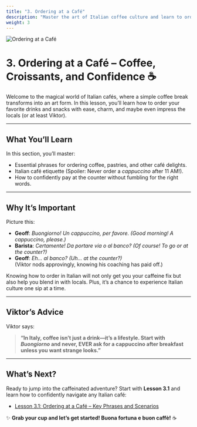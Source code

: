 ```yaml
---
title: "3. Ordering at a Café"
description: "Master the art of Italian coffee culture and learn to order like a true local."
weight: 3
---
```


![Ordering at a Café](/images/beginner-level/ordering-at-a-cafe/ordering-at-a-cafe.webp)

# 3. Ordering at a Café – Coffee, Croissants, and Confidence ☕  

Welcome to the magical world of Italian cafés, where a simple coffee break transforms into an art form. In this lesson, you’ll learn how to order your favorite drinks and snacks with ease, charm, and maybe even impress the locals (or at least Viktor).

---

## What You’ll Learn  

In this section, you’ll master:  
- Essential phrases for ordering coffee, pastries, and other café delights.  
- Italian café etiquette (Spoiler: Never order a *cappuccino* after 11 AM!).  
- How to confidently pay at the counter without fumbling for the right words.  

---

## Why It’s Important  

Picture this:  
- **Geoff**: *Buongiorno! Un cappuccino, per favore.* *(Good morning! A cappuccino, please.)*  
- **Barista**: *Certamente! Da portare via o al banco?* *(Of course! To go or at the counter?)*  
- **Geoff**: *Eh... al banco?* *(Uh... at the counter?)*  
(Viktor nods approvingly, knowing his coaching has paid off.)  

Knowing how to order in Italian will not only get you your caffeine fix but also help you blend in with locals. Plus, it’s a chance to experience Italian culture one sip at a time.

---

## Viktor’s Advice  

Viktor says:  
> **“In Italy, coffee isn’t just a drink—it’s a lifestyle. Start with *Buongiorno* and never, EVER ask for a cappuccino after breakfast unless you want strange looks.”**  

---

## What’s Next?  

Ready to jump into the caffeinated adventure? Start with **Lesson 3.1** and learn how to confidently navigate any Italian café:  
- [Lesson 3.1: Ordering at a Café – Key Phrases and Scenarios](./lesson3.1/)  

✨ **Grab your cup and let’s get started! Buona fortuna e buon caffè!** ☕  
